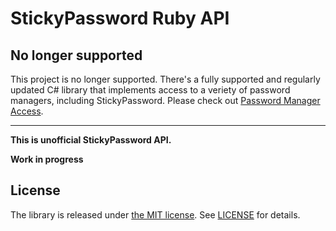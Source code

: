StickyPassword Ruby API
=======================

## No longer supported

This project is no longer supported. There's a fully supported and regularly 
updated C# library that implements access to a veriety of password managers, 
including StickyPassword. Please check out 
[Password Manager Access](https://github.com/detunized/password-manager-access).

---

**This is unofficial StickyPassword API.**

**Work in progress**

License
-------

The library is released under [the MIT license][mit]. See [LICENSE][license] for details.

[mit]: http://www.opensource.org/licenses/mit-license.php
[license]: LICENSE
